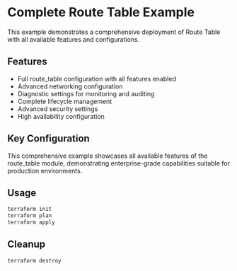 # Complete Route Table Example

This example demonstrates a comprehensive deployment of Route Table with all available features and configurations.

## Features

- Full route_table configuration with all features enabled
- Advanced networking configuration
- Diagnostic settings for monitoring and auditing
- Complete lifecycle management
- Advanced security settings
- High availability configuration

## Key Configuration

This comprehensive example showcases all available features of the route_table module, demonstrating enterprise-grade capabilities suitable for production environments.

## Usage

```bash
terraform init
terraform plan
terraform apply
```

## Cleanup

```bash
terraform destroy
```

<!-- BEGIN_TF_DOCS -->
<!-- END_TF_DOCS -->
